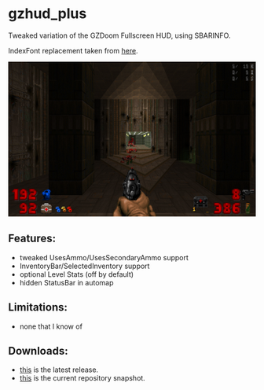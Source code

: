 # gzhud_plus

Tweaked variation of the GZDoom Fullscreen HUD, using SBARINFO.

IndexFont replacement taken from [here](https://github.com/JNechaevsky/inter-doom/blob/master/src/base/doom-common.wad).

![README](https://raw.githubusercontent.com/liPillON/gzhud_plus/main/README.png)


## Features:
- tweaked UsesAmmo/UsesSecondaryAmmo support
- InventoryBar/SelectedInventory support
- optional Level Stats (off by default)
- hidden StatusBar in automap


## Limitations:
- none that I know of


## Downloads:
- [this](https://github.com/liPillON/gzhud_plus/releases/latest) is the latest release.
- [this](https://github.com/liPillON/gzhud_plus/archive/refs/heads/main.zip) is the current repository snapshot.

